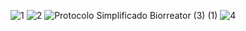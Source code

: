 ![1](https://github.com/user-attachments/assets/1d6cc036-c159-48c2-ae77-6dae83c2990a)
![2](https://github.com/user-attachments/assets/8171610a-8ed5-497c-9f6c-df14d753e8f2)
![Protocolo Simplificado Biorreator (3) (1)](https://github.com/user-attachments/assets/40ce4321-59cb-4f5c-9488-14fa15bb372a)
![4](https://github.com/user-attachments/assets/5f4c5078-775b-449d-934c-6c43b4c29003)
